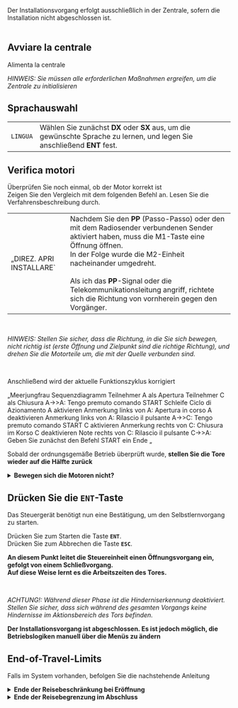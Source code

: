 Der Installationsvorgang erfolgt ausschließlich in der Zentrale, sofern die Installation nicht abgeschlossen ist.<br><br>

## **Avviare la centrale**

Alimenta la centrale

*HINWEIS: Sie müssen alle erforderlichen Maßnahmen ergreifen, um die Zentrale zu initialisieren*


## **Sprachauswahl**


| | |
| - | - |
| `LINGUA` | Wählen Sie zunächst **DX** oder **SX** aus, um die gewünschte Sprache zu lernen, und legen Sie anschließend **ENT** fest.

## **Verifica motori**

Überprüfen Sie noch einmal, ob der Motor korrekt ist<br>
Zeigen Sie den Vergleich mit dem folgenden Befehl an. Lesen Sie die Verfahrensbeschreibung durch.

| | |
| - | - |
| „DIREZ. APRI INSTALLARE` | Nachdem Sie den **PP** (Passo-Passo) oder den mit dem Radiosender verbundenen Sender aktiviert haben, muss die M1-Taste eine Öffnung öffnen. <br>In der Folge wurde die M2-Einheit nacheinander umgedreht.<br><br>Als ich das **PP**-Signal oder die Telekommunikationsleitung angriff, richtete sich die Richtung von vornherein gegen den Vorgänger. |

<br>


*HINWEIS: Stellen Sie sicher, dass die Richtung, in die Sie sich bewegen, nicht richtig ist (erste Öffnung und Zielpunkt sind die richtige Richtung), und drehen Sie die Motorteile um, die mit der Quelle verbunden sind.*

<br>

Anschließend wird der aktuelle Funktionszyklus korrigiert

„Meerjungfrau
Sequenzdiagramm
Teilnehmer A als Apertura
Teilnehmer C als Chiusura
A->>A: Tengo premuto comando START
Schleife Ciclo di Azionamento
     A aktivieren
     Anmerkung links von A: Apertura in corso
     A deaktivieren
     Anmerkung links von A: Rilascio il pulsante
     A->>C: Tengo premuto comando START
     C aktivieren
     Anmerkung rechts von C: Chiusura im Korso
     C deaktivieren
     Note rechts von C: Rilascio il pulsante
     C->>A: Geben Sie zunächst den Befehl START ein
Ende
„

Sobald der ordnungsgemäße Betrieb überprüft wurde, **stellen Sie die Tore wieder auf die Hälfte zurück**

<details markdown='1'>
<summary><b>Bewegen sich die Motoren nicht?</b></summary>

<font size='6'>
     **Stellen Sie die Kraftwerte ein**
</font>

Eventuell müssen die Kraftwerte erhöht werden.

Drücken Sie in diesem Fall die Taste „ENT“ und stellen Sie die folgenden Parameter ein.

| | |
| - | - |
| `ERWEITERTES MENÜ -> FORCE M1` | Stellen Sie den Kraftwert für Motor M1 | ein
| `ERWEITERTES MENÜ -> FORCE M2` | Stellen Sie den Kraftwert für Motor M2 | ein

Schalten Sie dann die Steuereinheit aus und wieder ein, um wieder in den Programmiermodus zu gelangen.


</details>

## **Drücken Sie die `ENT`-Taste**

Das Steuergerät benötigt nun eine Bestätigung, um den Selbstlernvorgang zu starten.

Drücken Sie zum Starten die Taste **`ENT`**.<br>
Drücken Sie zum Abbrechen die Taste **`ESC`**.<br>

**An diesem Punkt leitet die Steuereinheit einen Öffnungsvorgang ein, gefolgt von einem Schließvorgang.<br>
Auf diese Weise lernt es die Arbeitszeiten des Tores.**

<br>

*ACHTUNG!: Während dieser Phase ist die Hinderniserkennung deaktiviert.<br>Stellen Sie sicher, dass sich während des gesamten Vorgangs keine Hindernisse im Aktionsbereich des Tors befinden.*

**Der Installationsvorgang ist abgeschlossen. Es ist jedoch möglich, die Betriebslogiken manuell über die Menüs zu ändern**


## End-of-Travel-Limits

Falls im System vorhanden, befolgen Sie die nachstehende Anleitung

<details markdown='1'>
<summary><b>Ende der Reisebeschränkung bei Eröffnung</b></summary>

Wenn das System Endlagenbegrenzungen beim Öffnen vorsieht, stellen Sie die Parameter wie folgt ein

| | |
| - | - |
| `Systemmenü -> EOT1/EOT2` | **PRÄSENTIEREN** |

</details>


<details markdown='1'>
<summary><b>Ende der Reisebegrenzung im Abschluss</b></summary>

Wenn das System Endlagenbegrenzungen beim Schließen vorsieht, stellen Sie die Parameter wie folgt ein

| | |
| - | - |
| `Systemmenü -> EOC1/EOC2` | **PRÄSENTIEREN** |

</details>